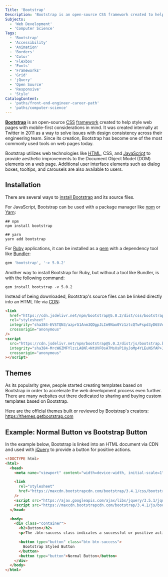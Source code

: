 ```yaml
---
Title: 'Bootstrap'
Description: 'Bootstrap is an open-source CSS framework created to help style web pages with mobile-first considerations in mind.'
Subjects:
  - 'Web Development'
  - 'Computer Science'
Tags:
  - 'Bootstrap'
  - 'Accessibility'
  - 'Animation'
  - 'Borders'
  - 'Color'
  - 'Flexbox'
  - 'Fonts'
  - 'Frameworks'
  - 'Grid'
  - 'jQuery'
  - 'Open Source'
  - 'Responsive'
  - 'Style'
CatalogContent:
  - 'paths/front-end-engineer-career-path'
  - 'paths/computer-science'
---
```


[**Bootstrap**](https://getbootstrap.com/) is an open-source [CSS](https://www.codecademy.com/resources/docs/css) [framework](https://www.codecademy.com/resources/docs/general/framework) created to help style web pages with mobile-first considerations in mind. It was created internally at Twitter in 2011 as a way to solve issues with design consistency across their engineering team. Since its creation, Bootstrap has become one of the most commonly used tools on web pages today.

Bootstrap utilizes web technologies like [HTML](https://www.codecademy.com/resources/docs/html), CSS, and [JavaScript](https://www.codecademy.com/resources/docs/javascript) to provide aesthetic improvements to the Document Object Model (DOM) elements on a web page. Additional user interface elements such as dialog boxes, tooltips, and carousels are also available to users.

## Installation

There are several ways to [install Bootstrap](https://getbootstrap.com/docs/5.0/getting-started/download/) and its source files.

For JavaScript, Bootstrap can be used with a package manager like [npm](https://www.codecademy.com/resources/docs/javascript/npm) or [Yarn](https://classic.yarnpkg.com/en/package/bootstrap):

```shell
## npm
npm install bootstrap

## yarn
yarn add bootstrap
```

For [Ruby](https://www.codecademy.com/resources/docs/ruby) applications, it can be installed as a [gem](https://www.codecademy.com/resources/docs/ruby/gems) with a dependency tool like [Bundler](https://bundler.io/):

```ruby
gem 'bootstrap', '~> 5.0.2'
```

Another way to install Bootstrap for Ruby, but without a tool like Bundler, is with the following command:

```shell
gem install bootstrap -v 5.0.2
```

Instead of being downloaded, Bootstrap's source files can be linked directly into an HTML file via [CDN](https://www.codecademy.com/resources/docs/general/cdn):

```html
<link
  href="https://cdn.jsdelivr.net/npm/bootstrap@5.0.2/dist/css/bootstrap.min.css"
  rel="stylesheet"
  integrity="sha384-EVSTQN3/azprG1Anm3QDgpJLIm9Nao0Yz1ztcQTwFspd3yD65VohhpuuCOmLASjC"
  crossorigin="anonymous"
/>
<script
  src="https://cdn.jsdelivr.net/npm/bootstrap@5.0.2/dist/js/bootstrap.bundle.min.js"
  integrity="sha384-MrcW6ZMFYlzcLA8Nl+NtUVF0sA7MsXsP1UyJoMp4YLEuNSfAP+JcXn/tWtIaxVXM"
  crossorigin="anonymous"
></script>
```

## Themes

As its popularity grew, people started creating templates based on Bootstrap in order to accelerate the web development process even further. There are many websites out there dedicated to sharing and buying custom templates based on Bootstrap.

Here are the official themes built or reviewed by Bootstrap's creators: https://themes.getbootstrap.com

## Example: Normal Button vs Bootstrap Button

In the example below, Bootstrap is linked into an HTML document via CDN and used with [jQuery](https://www.codecademy.com/resources/docs/javascript/jquery) to provide a button for positive actions.

```html
<!DOCTYPE html>
<html>
  <head>
    <meta name="viewport" content="width=device-width, initial-scale=1" />

    <link
      rel="stylesheet"
      href="https://maxcdn.bootstrapcdn.com/bootstrap/3.4.1/css/bootstrap.min.css"
    />
    <script src="https://ajax.googleapis.com/ajax/libs/jquery/3.5.1/jquery.min.js"></script>
    <script src="https://maxcdn.bootstrapcdn.com/bootstrap/3.4.1/js/bootstrap.min.js"></script>
  </head>

  <body>
    <div class="container">
      <h2>Button</h2>
      <p>The .btn-success class indicates a successful or positive action:</p>

      <button type="button" class="btn btn-success">
        Bootstrap Styled Button
      </button>
      <button type="button">Normal Button</button>
    </div>
  </body>
</html>
```
